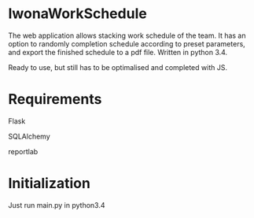 # IwonaWorkSchedule


The web application allows stacking work schedule of the team.
It has an option to randomly completion schedule according to preset parameters, and export the finished schedule to a pdf file.
Written in python 3.4.

Ready to use, but still has to be optimalised and completed with JS.




# Requirements
Flask

SQLAlchemy

reportlab


# Initialization

Just run main.py in python3.4


